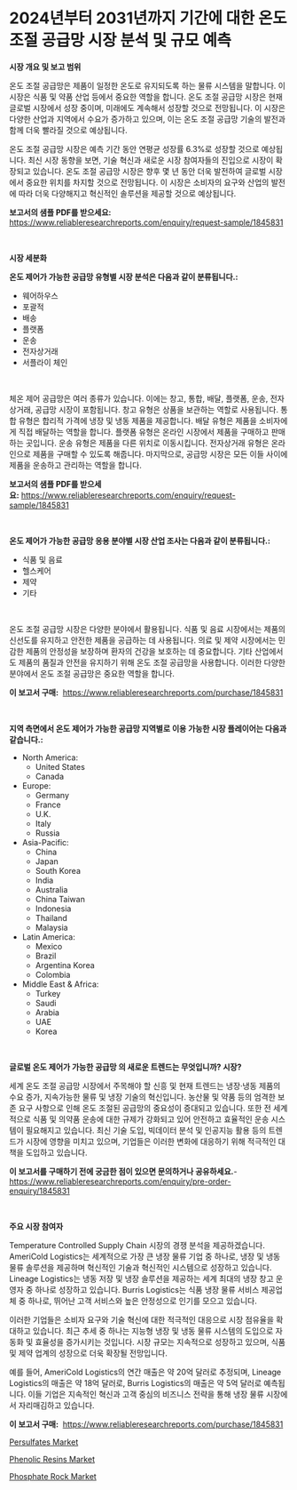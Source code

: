 <p><h1>2024년부터 2031년까지 기간에 대한 온도 조절 공급망 시장 분석 및 규모 예측</h1></p><p><strong>시장 개요 및 보고 범위</strong></p>
<p><p>온도 조절 공급망은 제품이 일정한 온도로 유지되도록 하는 물류 시스템을 말합니다. 이 시장은 식품 및 약품 산업 등에서 중요한 역할을 합니다. 온도 조절 공급망 시장은 현재 글로벌 시장에서 성장 중이며, 미래에도 계속해서 성장할 것으로 전망됩니다. 이 시장은 다양한 산업과 지역에서 수요가 증가하고 있으며, 이는 온도 조절 공급망 기술의 발전과 함께 더욱 빨라질 것으로 예상됩니다. </p><p>온도 조절 공급망 시장은 예측 기간 동안 연평균 성장률 6.3%로 성장할 것으로 예상됩니다. 최신 시장 동향을 보면, 기술 혁신과 새로운 시장 참여자들의 진입으로 시장이 확장되고 있습니다. 온도 조절 공급망 시장은 향후 몇 년 동안 더욱 발전하여 글로벌 시장에서 중요한 위치를 차지할 것으로 전망됩니다. 이 시장은 소비자의 요구와 산업의 발전에 따라 더욱 다양해지고 혁신적인 솔루션을 제공할 것으로 예상됩니다.</p></p>
<p><strong>보고서의 샘플 PDF를 받으세요:</strong> <a href="https://www.reliableresearchreports.com/enquiry/request-sample/1845831">https://www.reliableresearchreports.com/enquiry/request-sample/1845831</a></p>
<p>&nbsp;</p>
<p><strong>시장 세분화</strong></p>
<p><strong>온도 제어가 가능한 공급망 유형별 시장 분석은 다음과 같이 분류됩니다.:</strong></p>
<p><ul><li>웨어하우스</li><li>포괄적</li><li>배송</li><li>플랫폼</li><li>운송</li><li>전자상거래</li><li>서플라이 체인</li></ul></p>
<p>&nbsp;</p>
<p><p>체온 제어 공급망은 여러 종류가 있습니다. 이에는 창고, 통합, 배달, 플랫폼, 운송, 전자상거래, 공급망 시장이 포함됩니다. 창고 유형은 상품을 보관하는 역할로 사용됩니다. 통합 유형은 합리적 가격에 냉장 및 냉동 제품을 제공합니다. 배달 유형은 제품을 소비자에게 직접 배달하는 역할을 합니다. 플랫폼 유형은 온라인 시장에서 제품을 구매하고 판매하는 곳입니다. 운송 유형은 제품을 다른 위치로 이동시킵니다. 전자상거래 유형은 온라인으로 제품을 구매할 수 있도록 해줍니다. 마지막으로, 공급망 시장은 모든 이들 사이에 제품을 운송하고 관리하는 역할을 합니다.</p></p>
<p><strong>보고서의 샘플 PDF를 받으세요:</strong>&nbsp;<a href="https://www.reliableresearchreports.com/enquiry/request-sample/1845831">https://www.reliableresearchreports.com/enquiry/request-sample/1845831</a></p>
<p>&nbsp;</p>
<p><strong> 온도 제어가 가능한 공급망 응용 분야별 시장 산업 조사는 다음과 같이 분류됩니다.:</strong></p>
<p><ul><li>식품 및 음료</li><li>헬스케어</li><li>제약</li><li>기타</li></ul></p>
<p>&nbsp;</p>
<p><p>온도 조절 공급망 시장은 다양한 분야에서 활용됩니다. 식품 및 음료 시장에서는 제품의 신선도를 유지하고 안전한 제품을 공급하는 데 사용됩니다. 의료 및 제약 시장에서는 민감한 제품의 안정성을 보장하며 환자의 건강을 보호하는 데 중요합니다. 기타 산업에서도 제품의 품질과 안전을 유지하기 위해 온도 조절 공급망을 사용합니다. 이러한 다양한 분야에서 온도 조절 공급망은 중요한 역할을 합니다.</p></p>
<p><strong>이 보고서 구매:</strong>&nbsp; <a href="https://www.reliableresearchreports.com/purchase/1845831">https://www.reliableresearchreports.com/purchase/1845831</a></p>
<p>&nbsp;</p>
<p><strong>지역 측면에서 온도 제어가 가능한 공급망 지역별로 이용 가능한 시장 플레이어는 다음과 같습니다.:</strong></p>
<p><ul>
    <li>
        North America:
        <ul>
            <li>United States</li>
            <li>Canada</li>
        </ul>
    </li>
    <li>
        Europe:
        <ul>
            <li>Germany</li>
            <li>France</li>
            <li>U.K.</li>
            <li>Italy</li>
            <li>Russia</li>
        </ul>
    </li>
    <li>
        Asia-Pacific:
        <ul>
            <li>China</li>
            <li>Japan</li>
            <li>South Korea</li>
            <li>India</li>
            <li>Australia</li>
            <li>China Taiwan</li>
            <li>Indonesia</li>
            <li>Thailand</li>
            <li>Malaysia</li>
        </ul>
    </li>
    <li>
        Latin America:
        <ul>
            <li>Mexico</li>
            <li>Brazil</li>
            <li>Argentina Korea</li>
            <li>Colombia</li>
        </ul>
    </li>
    <li>
        Middle East & Africa:
        <ul>
            <li>Turkey</li>
            <li>Saudi</li>
            <li>Arabia</li>
            <li>UAE</li>
            <li>Korea</li>
        </ul>
    </li>
    </ul></p>
<p>&nbsp;</p>
<p><strong>글로벌 온도 제어가 가능한 공급망 의 새로운 트렌드는 무엇입니까? 시장?</strong></p>
<p><p>세계 온도 조절 공급망 시장에서 주목해야 할 신흥 및 현재 트렌드는 냉장·냉동 제품의 수요 증가, 지속가능한 물류 및 냉장 기술의 혁신입니다. 농산물 및 약품 등의 엄격한 보존 요구 사항으로 인해 온도 조절된 공급망의 중요성이 증대되고 있습니다. 또한 전 세계적으로 식품 및 의약품 운송에 대한 규제가 강화되고 있어 안전하고 효율적인 운송 시스템이 필요해지고 있습니다. 최신 기술 도입, 빅데이터 분석 및 인공지능 활용 등의 트렌드가 시장에 영향을 미치고 있으며, 기업들은 이러한 변화에 대응하기 위해 적극적인 대책을 도입하고 있습니다.</p></p>
<p><strong>이 보고서를 구매하기 전에 궁금한 점이 있으면 문의하거나 공유하세요.</strong>- <a href="https://www.reliableresearchreports.com/enquiry/pre-order-enquiry/1845831">https://www.reliableresearchreports.com/enquiry/pre-order-enquiry/1845831</a></p>
<p>&nbsp;</p>
<p><strong>주요 시장 참여자</strong></p>
<p><p>Temperature Controlled Supply Chain 시장의 경쟁 분석을 제공하겠습니다. AmeriCold Logistics는 세계적으로 가장 큰 냉장 물류 기업 중 하나로, 냉장 및 냉동 물류 솔루션을 제공하며 혁신적인 기술과 혁신적인 시스템으로 성장하고 있습니다. Lineage Logistics는 냉동 저장 및 냉장 솔루션을 제공하는 세계 최대의 냉장 창고 운영자 중 하나로 성장하고 있습니다. Burris Logistics는 식품 냉장 물류 서비스 제공업체 중 하나로, 뛰어난 고객 서비스와 높은 안정성으로 인기를 모으고 있습니다.</p><p>이러한 기업들은 소비자 요구와 기술 혁신에 대한 적극적인 대응으로 시장 점유율을 확대하고 있습니다. 최근 추세 중 하나는 지능형 냉장 및 냉동 물류 시스템의 도입으로 자동화 및 효율성을 증가시키는 것입니다. 시장 규모는 지속적으로 성장하고 있으며, 식품 및 제약 업계의 성장으로 더욱 확장될 전망입니다.</p><p>예를 들어, AmeriCold Logistics의 연간 매출은 약 20억 달러로 추정되며, Lineage Logistics의 매출은 약 18억 달러로, Burris Logistics의 매출은 약 5억 달러로 예측됩니다. 이들 기업은 지속적인 혁신과 고객 중심의 비즈니스 전략을 통해 냉장 물류 시장에서 자리매김하고 있습니다.</p></p>
<p><strong>이 보고서 구매:</strong>&nbsp;&nbsp;<a href="https://www.reliableresearchreports.com/purchase/1845831">https://www.reliableresearchreports.com/purchase/1845831</a></p>
<p><p><a href="https://github.com/gulaimolin/Market-Research-Report-List-3/blob/main/persulfates-market.md">Persulfates Market</a></p><p><a href="https://github.com/mauripalmi/Market-Research-Report-List-2/blob/main/phenolic-resins-market.md">Phenolic Resins Market</a></p><p><a href="https://github.com/nicoletavirag/Market-Research-Report-List-2/blob/main/phosphate-rock-market.md">Phosphate Rock Market</a></p></p>
